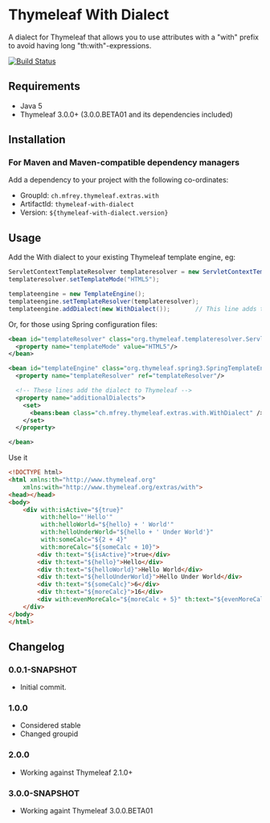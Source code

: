 
Thymeleaf With Dialect
========================

A dialect for Thymeleaf that allows you to use attributes with a "with" prefix to avoid having long "th:with"-expressions.

[![Build Status](https://travis-ci.org/Antibrumm/thymeleaf-extras-with-dialect.png)](https://travis-ci.org/Antibrumm/thymeleaf-extras-with-dialect)

Requirements
------------

 - Java 5
 - Thymeleaf 3.0.0+ (3.0.0.BETA01 and its dependencies included)


Installation
------------

### For Maven and Maven-compatible dependency managers
Add a dependency to your project with the following co-ordinates:

 - GroupId: `ch.mfrey.thymeleaf.extras.with`
 - ArtifactId: `thymeleaf-with-dialect`
 - Version: `${thymeleaf-with-dialect.version}`


Usage
-----

Add the With dialect to your existing Thymeleaf template engine, eg:

```java
ServletContextTemplateResolver templateresolver = new ServletContextTemplateResolver();
templateresolver.setTemplateMode("HTML5");

templateengine = new TemplateEngine();
templateengine.setTemplateResolver(templateresolver);
templateengine.addDialect(new WithDialect());		// This line adds the dialect to Thymeleaf
```

Or, for those using Spring configuration files:

```xml
<bean id="templateResolver" class="org.thymeleaf.templateresolver.ServletContextTemplateResolver">
  <property name="templateMode" value="HTML5"/>
</bean>

<bean id="templateEngine" class="org.thymeleaf.spring3.SpringTemplateEngine">
  <property name="templateResolver" ref="templateResolver"/>

  <!-- These lines add the dialect to Thymeleaf -->
  <property name="additionalDialects">
    <set>
      <beans:bean class="ch.mfrey.thymeleaf.extras.with.WithDialect" />
    </set>
  </property>

</bean>
```

Use it
```html
<!DOCTYPE html>
<html xmlns:th="http://www.thymeleaf.org"
	xmlns:with="http://www.thymeleaf.org/extras/with">
<head></head>
<body>
	<div with:isActive="${true}"
	 	 with:hello="'Hello'"
	 	 with:helloWorld="${hello} + ' World'"
	 	 with:helloUnderWorld="${hello + ' Under World'}"
	 	 with:someCalc="${2 + 4}"
	 	 with:moreCalc="${someCalc + 10}">
		<div th:text="${isActive}">true</div>
		<div th:text="${hello}">Hello</div>
		<div th:text="${helloWorld}">Hello World</div>
		<div th:text="${helloUnderWorld}">Hello Under World</div>
		<div th:text="${someCalc}">6</div>
		<div th:text="${moreCalc}">16</div>
		<div with:evenMoreCalc="${moreCalc + 5}" th:text="${evenMoreCalc}">21</div>
	</div>
</body>
</html>
```


Changelog
---------

### 0.0.1-SNAPSHOT
 - Initial commit.
 
### 1.0.0
 - Considered stable
 - Changed groupid

### 2.0.0
 - Working against Thymeleaf 2.1.0+

### 3.0.0-SNAPSHOT
 - Working againt Thymeleaf 3.0.0.BETA01